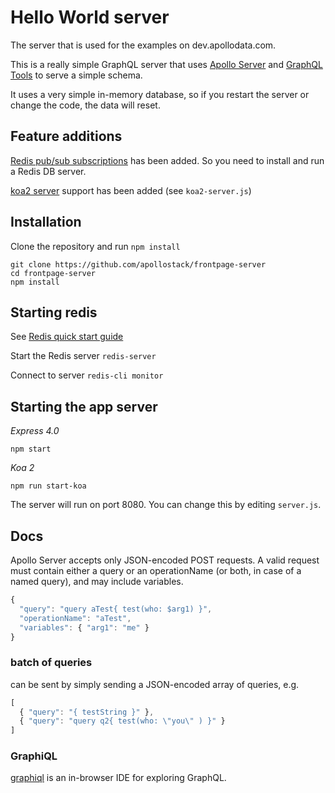 # Hello World server

The server that is used for the examples on dev.apollodata.com.

This is a really simple GraphQL server that uses [Apollo Server](https://github.com/apollostack/apollo-server) and [GraphQL Tools](https://github.com/apollostack/graphql-tools) to serve a simple schema.

It uses a very simple in-memory database, so if you restart the server or change the code, the data will reset.

## Feature additions

[Redis pub/sub subscriptions](https://medium.com/apollo-stack/graphql-subscriptions-with-redis-pub-sub-f636fc84a0c4#.19vxo3fgt) has been added. So you need to install and run a Redis DB server.

[koa2 server](http://dev.apollodata.com/tools/apollo-server/setup.html#apolloKoa) support has been added (see `koa2-server.js`)

## Installation

Clone the repository and run `npm install`

```
git clone https://github.com/apollostack/frontpage-server
cd frontpage-server
npm install
```

## Starting redis

See [Redis quick start guide](http://redis.io/topics/quickstart)

Start the Redis server `redis-server`

Connect to server `redis-cli monitor`

## Starting the app server

*Express 4.0*

```
npm start
```

*Koa 2*

```
npm run start-koa
```


The server will run on port 8080. You can change this by editing `server.js`.

## Docs

Apollo Server accepts only JSON-encoded POST requests. A valid request must contain either a query or an operationName (or both, in case of a named query), and may include variables.

```js
{
  "query": "query aTest{ test(who: $arg1) }",
  "operationName": "aTest",
  "variables": { "arg1": "me" }
}
```

### batch of queries

can be sent by simply sending a JSON-encoded array of queries, e.g.

```js
[
  { "query": "{ testString }" },
  { "query": "query q2{ test(who: \"you\" ) }" }
]
```

### GraphiQL

[graphiql](https://github.com/graphql/graphiql) is an in-browser IDE for exploring GraphQL.